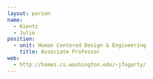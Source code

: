 ```yaml
---
layout: person
name:
  - Kientz
  - Julie
position:
  - unit: Human Centered Design & Engineering
    title: Associate Professor
web: 
  - http://homes.cs.washington.edu/~jfogarty/ 
---
```

